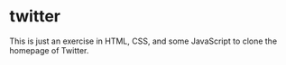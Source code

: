 # twitter
 This is just an exercise in HTML, CSS, and some JavaScript to clone the homepage of Twitter.
